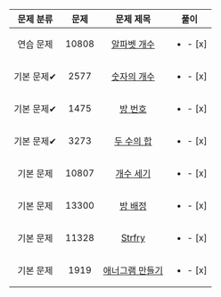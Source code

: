 | 문제 분류 | 문제 | 문제 제목 | 풀이 |
| :--: | :--: | :--: | :--: |
| 연습 문제 | 10808 | [알파벳 개수](https://www.acmicpc.net/problem/10808) | <ul><li> - [x] </li></ul> |
| 기본 문제✔ | 2577 | [숫자의 개수](https://www.acmicpc.net/problem/2577) | <ul><li> - [x] </li></ul> |
| 기본 문제✔ | 1475 | [방 번호](https://www.acmicpc.net/problem/1475) | <ul><li> - [x] </li></ul> |
| 기본 문제✔ | 3273 | [두 수의 합](https://www.acmicpc.net/problem/3273) |<ul><li> - [x] </li></ul> |
| 기본 문제 | 10807 | [개수 세기](https://www.acmicpc.net/problem/10807) | <ul><li> - [x] </li></ul> |
| 기본 문제 | 13300 | [방 배정](https://www.acmicpc.net/problem/13300) | <ul><li> - [x] </li></ul> |
| 기본 문제 | 11328 | [Strfry](https://www.acmicpc.net/problem/11328) | <ul><li> - [x] </li></ul> |
| 기본 문제 | 1919 | [애너그램 만들기](https://www.acmicpc.net/problem/1919) | <ul><li> - [x] </li></ul> |
